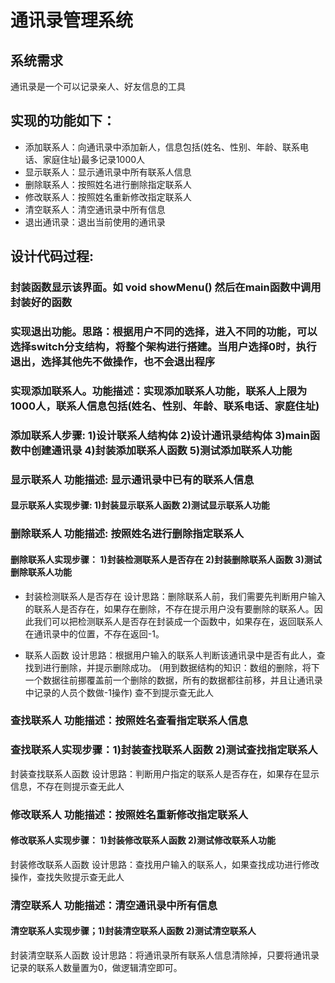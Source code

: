 # 通讯录管理系统
## 系统需求
通讯录是一个可以记录亲人、好友信息的工具
## 实现的功能如下：
* 添加联系人：向通讯录中添加新人，信息包括(姓名、性别、年龄、联系电话、家庭住址)最多记录1000人
* 显示联系人：显示通讯录中所有联系人信息
* 删除联系人：按照姓名进行删除指定联系人
* 修改联系人：按照姓名重新修改指定联系人
* 清空联系人：清空通讯录中所有信息
* 退出通讯录：退出当前使用的通讯录

## 设计代码过程:
### 封装函数显示该界面。如 void showMenu() 然后在main函数中调用封装好的函数
### 实现退出功能。思路：根据用户不同的选择，进入不同的功能，可以选择switch分支结构，将整个架构进行搭建。当用户选择0时，执行退出，选择其他先不做操作，也不会退出程序
### 实现添加联系人。功能描述：实现添加联系人功能，联系人上限为1000人，联系人信息包括(姓名、性别、年龄、联系电话、家庭住址)
### 添加联系人步骤: 1)设计联系人结构体 2)设计通讯录结构体 3)main函数中创建通讯录 4)封装添加联系人函数 5)测试添加联系人功能

### 显示联系人 功能描述: 显示通讯录中已有的联系人信息
#### 显示联系人实现步骤: 1)封装显示联系人函数 2)测试显示联系人功能
### 删除联系人 功能描述: 按照姓名进行删除指定联系人
#### 删除联系人实现步骤： 1)封装检测联系人是否存在 2)封装删除联系人函数 3)测试删除联系人功能
* 封装检测联系人是否存在
  设计思路：删除联系人前，我们需要先判断用户输入的联系人是否存在，如果存在删除，不存在提示用户没有要删除的联系人。因此我们可以把检测联系人是否存在封装成一个函数中，如果存在，返回联系人在通讯录中的位置，不存在返回-1。

* 联系人函数
  设计思路：根据用户输入的联系人判断该通讯录中是否有此人，查找到进行删除，并提示删除成功。 (用到数据结构的知识：数组的删除，将下一个数据往前挪覆盖前一个删除的数据，所有的数据都往前移，并且让通讯录中记录的人员个数做-1操作) 查不到提示查无此人
### 查找联系人 功能描述：按照姓名查看指定联系人信息

### 查找联系人实现步骤：1)封装查找联系人函数 2)测试查找指定联系人
封装查找联系人函数
设计思路：判断用户指定的联系人是否存在，如果存在显示信息，不存在则提示查无此人

### 修改联系人 功能描述：按照姓名重新修改指定联系人
#### 修改联系人实现步骤： 1)封装修改联系人函数 2)测试修改联系人功能
封装修改联系人函数
设计思路：查找用户输入的联系人，如果查找成功进行修改操作，查找失败提示查无此人
### 清空联系人 功能描述：清空通讯录中所有信息
#### 清空联系人实现步骤；1)封装清空联系人函数 2)测试清空联系人
封装清空联系人函数
设计思路：将通讯录所有联系人信息清除掉，只要将通讯录记录的联系人数量置为0，做逻辑清空即可。